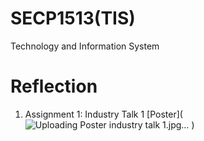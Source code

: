 # SECP1513(TIS)
Technology and Information System

# Reflection
1. Assignment 1: Industry Talk 1 [Poster](![Uploading Poster industry talk 1.jpg…]()
)
